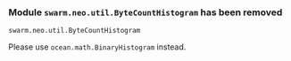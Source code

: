 ### Module `swarm.neo.util.ByteCountHistogram` has been removed

`swarm.neo.util.ByteCountHistogram`

Please use `ocean.math.BinaryHistogram` instead.
